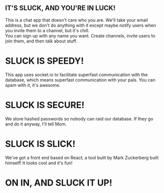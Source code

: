 ## IT'S SLUCK, AND YOU'RE IN LUCK!
This is a chat app that doesn't care who you are. We'll take your email address, but we don't do anything with it except maybe notify users when you invite them to a channel, but it's chill.  
You can sign up with any name you want. Create channels, invite users to join them, and then talk about stuff. 

# SLUCK IS SPEEDY!
This app uses socket.io to facilitate superfast communication with the database, which means superfast communication with your pals. You can spam with it, it's awesome. 

# SLUCK IS SECURE!
We store hashed passwords so nobody can raid our database. If they go and do it anyway, I'll tell Mom.

# SLUCK IS SLICK!
We've got a front end based on React; a tool built by Mark Zuckerberg built himself! It looks cool and it's fun!

#  ON IN, AND SLUCK IT UP!